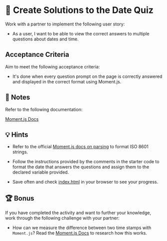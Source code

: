 # 📖 Create Solutions to the Date Quiz

Work with a partner to implement the following user story:

* As a user, I want to be able to view the correct answers to multiple questions about dates and time.

## Acceptance Criteria

Aim to meet the following acceptance criteria:

* It's done when every question prompt on the page is correctly answered and displayed in the correct format using Moment.js.

## 📝 Notes

Refer to the following documentation: 

[Moment.js Docs](https://momentjs.com/docs/#/displaying/)

## 💡 Hints

* Refer to the official [Moment.js docs on parsing](https://momentjs.com/docs/#/parsing/) to format ISO 8601 strings.

* Follow the instructions provided by the comments in the starter code to format the date that answers the questions and assign them to the declared variable provided.

* Save often and check [index.html](Unsolved/index.html) in your browser to see your progress.

## 🏆 Bonus

If you have completed the activity and want to further your knowledge, work through the following challenge with your partner:
  
* How can we measure the difference between two time stamps with `Moment.js`? Read the [Moment.js Docs](https://momentjs.com/docs/) to research how this works.